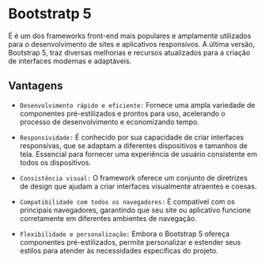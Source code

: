 # Bootstratp 5

É é um dos frameworks front-end mais populares e amplamente utilizados para o desenvolvimento de sites e aplicativos responsivos. A última versão, Bootstrap 5, traz diversas melhorias e recursos atualizados para a criação de interfaces modernas e adaptáveis.

## Vantagens

- `Desenvolvimento rápido e eficiente:` Fornece uma ampla variedade de componentes pré-estilizados e prontos para uso, acelerando o processo de desenvolvimento e economizando tempo.

- `Responsividade:` É conhecido por sua capacidade de criar interfaces responsivas, que se adaptam a diferentes dispositivos e tamanhos de tela. Essencial para fornecer uma experiência de usuário consistente em todos os dispositivos.

- `Consistência visual:` O framework oferece um conjunto de diretrizes de design que ajudam a criar interfaces visualmente atraentes e coesas.

- `Compatibilidade com todos os navegadores:` É compatível com os principais navegadores, garantindo que seu site ou aplicativo funcione corretamente em diferentes ambientes de navegação.

- `Flexibilidade e personalização:` Embora o Bootstrap 5 ofereça componentes pré-estilizados, permite personalizar e estender seus estilos para atender às necessidades específicas do projeto.
